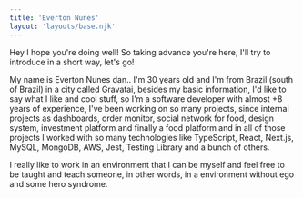 ```yaml
---
title: 'Everton Nunes'
layout: 'layouts/base.njk'
---
```


Hey I hope you're doing well! So taking advance you're here, I'll try to introduce in a short way, let's go!

My name is Everton Nunes dan.. I'm 30 years old and I'm from Brazil (south of Brazil) in a city called Gravatai, besides my basic information, I'd like to say what I like and cool stuff, so I'm a software developer with almost +8 years of experience, I've been working on so many projects, since internal projects as dashboards, order monitor, social network for food, design system, investment platform and finally a food platform and in all of those projects I worked with so many technologies like TypeScript, React, Next.js, MySQL, MongoDB, AWS, Jest, Testing Library and a bunch of others.

I really like to work in an environment that I can be myself and feel free to be taught and teach someone, in other words, in a environment without ego and some hero syndrome.
